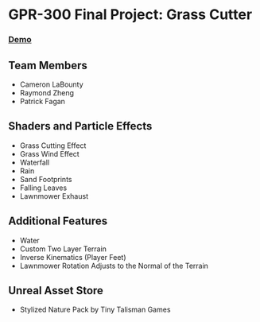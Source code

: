 # GPR-300 Final Project: Grass Cutter

### [Demo](https://drive.google.com/file/d/1HF-dKx4W-A0aQNqmrfmgWAcLSy6Ysl2K/view?usp=sharing)

## Team Members
- Cameron LaBounty
- Raymond Zheng
- Patrick Fagan

## Shaders and Particle Effects
- Grass Cutting Effect
- Grass Wind Effect
- Waterfall
- Rain
- Sand Footprints
- Falling Leaves
- Lawnmower Exhaust

## Additional Features
- Water
- Custom Two Layer Terrain
- Inverse Kinematics (Player Feet)
- Lawnmower Rotation Adjusts to the Normal of the Terrain

## Unreal Asset Store
- Stylized Nature Pack by Tiny Talisman Games

